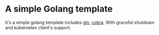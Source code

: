 # A simple Golang template

It's a simple golang template includes [gin](https://github.com/gin-gonic/gin), [cobra](https://github.com/spf13/cobra). With graceful shutdown and kubernetes client's support.


